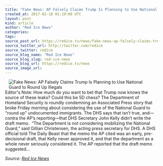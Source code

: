```yaml
---
title: "Fake News: AP Falsely Claims Trump Is Planning to Use National Guard to Round Up Illegals"
created_at: 2017-02-18 01:19:00 UTC
layout: post
kind: article
author: "Red Ice News"
categories: 
tags: 
source_post_url: https://redice.tv/news/fake-news-ap-falsely-claims-trump-is-planning-to-use-national-guard-to-round-up-illegals
source_twitter_url: http://twitter.com/redice
source_twitter: redice
source_blog_name: "Red Ice News"
source_blog_slug: red-ice-news
source_blog_url: https://redice.tv/news
source_image_url: 
---
```

<img align="left" hspace="12" alt="Fake News: AP Falsely Claims Trump Is Planning to Use National Guard to Round Up Illegals" src="https://rdice.net/a/c/n/17/02180211-Defensedf.9cd7b47f.jpg"> Editor's Note: How much do you want to bet that Trump now knows the source of these leaks? Could this be 5D chess? The Department of Homeland Security is roundly condemning an Associated Press story that broke Friday morning about considering the use of the National Guard to “round up” undocumented immigrants. The DHS says that isn’t true, and—contra the AP’s reporting—that DHS Secretary John Kelly didn’t write the draft memo.  “The Department is not considering mobilizing the National Guard,” said Gillian Christensen, the acting press secretary for DHS. A DHS official told The Daily Beast that the memo the AP cited was an early, pre-decisional draft, that Kelly never approved it, and that the department as a whole never seriously considered it. The AP reported that the draft memo suggested&#8230;<div class="">
    <i>Source: <a href="https://redice.tv/news">Red Ice News</a></i>
</div>
